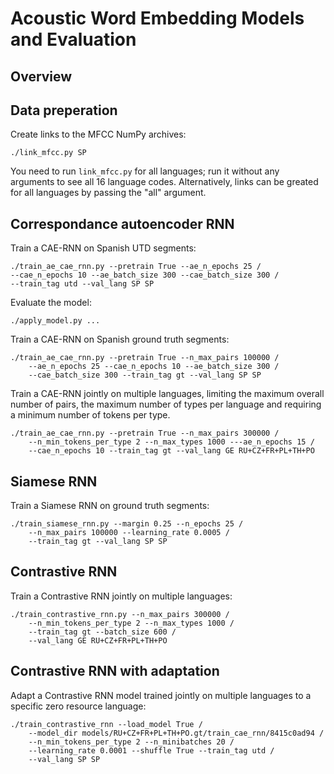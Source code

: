 # Acoustic Word Embedding Models and Evaluation

## Overview

## Data preperation
Create links to the MFCC NumPy archives:

    ./link_mfcc.py SP

You need to run `link_mfcc.py` for all languages; run it without any arguments
to see all 16 language codes. Alternatively, links can be greated for all
languages by passing the "all" argument.

## Correspondance autoencoder RNN
Train a CAE-RNN on Spanish UTD segments:
 
    ./train_ae_cae_rnn.py --pretrain True --ae_n_epochs 25 /
    --cae_n_epochs 10 --ae_batch_size 300 --cae_batch_size 300 /
    --train_tag utd --val_lang SP SP

Evaluate the model:
    
    ./apply_model.py ...

Train a CAE-RNN on Spanish ground truth segments:

    ./train_ae_cae_rnn.py --pretrain True --n_max_pairs 100000 /
        --ae_n_epochs 25 --cae_n_epochs 10 --ae_batch_size 300 /
        --cae_batch_size 300 --train_tag gt --val_lang SP SP
        
 Train a CAE-RNN jointly on multiple languages, limiting the maximum overall number of pairs,
 the maximum number of types per language and requiring a minimum number of tokens per type.
 
    ./train_ae_cae_rnn.py --pretrain True --n_max_pairs 300000 /
        --n_min_tokens_per_type 2 --n_max_types 1000 ---ae_n_epochs 15 /
        --cae_n_epochs 10 --train_tag gt --val_lang GE RU+CZ+FR+PL+TH+PO

## Siamese RNN
Train a Siamese RNN on ground truth segments:

    ./train_siamese_rnn.py --margin 0.25 --n_epochs 25 /
        --n_max_pairs 100000 --learning_rate 0.0005 /
        --train_tag gt --val_lang SP SP
        
## Contrastive RNN
Train a Contrastive RNN jointly on multiple languages:

    ./train_contrastive_rnn.py --n_max_pairs 300000 /
        --n_min_tokens_per_type 2 --n_max_types 1000 /
        --train_tag gt --batch_size 600 /
        --val_lang GE RU+CZ+FR+PL+TH+PO  
        
## Contrastive RNN with adaptation
Adapt a Contrastive RNN model trained jointly on multiple languages to a specific zero resource
language:

    ./train_contrastive_rnn --load_model True /
        --model_dir models/RU+CZ+FR+PL+TH+PO.gt/train_cae_rnn/8415c0ad94 /
        --n_min_tokens_per_type 2 --n_minibatches 20 /
        --learning_rate 0.0001 --shuffle True --train_tag utd /
        --val_lang SP SP

